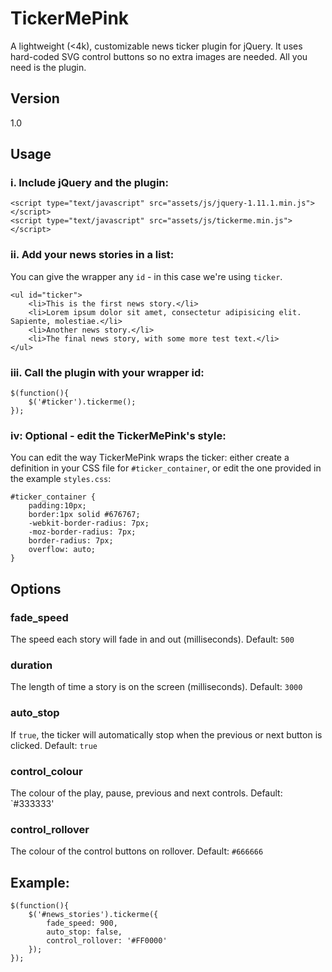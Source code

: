 # TickerMePink

A lightweight (<4k), customizable news ticker plugin for jQuery. It uses hard-coded SVG control buttons so no extra images are needed. All you need is the plugin.

## Version

1.0

## Usage

### i. Include jQuery and the plugin:

```
<script type="text/javascript" src="assets/js/jquery-1.11.1.min.js"></script>
<script type="text/javascript" src="assets/js/tickerme.min.js"></script>
```

### ii. Add your news stories in a list:

You can give the wrapper any `id` - in this case we're using `ticker`.

```
<ul id="ticker">
	<li>This is the first news story.</li>
	<li>Lorem ipsum dolor sit amet, consectetur adipisicing elit. Sapiente, molestiae.</li>
	<li>Another news story.</li>
	<li>The final news story, with some more test text.</li>
</ul>
```

### iii. Call the plugin with your wrapper id:

```
$(function(){
	$('#ticker').tickerme();
});
```

### iv: Optional - edit the TickerMePink's style:

You can edit the way TickerMePink wraps the ticker: either create a definition in your CSS file for `#ticker_container`, or edit the one provided in the example `styles.css`:

```
#ticker_container {
	padding:10px;
	border:1px solid #676767;
	-webkit-border-radius: 7px;
	-moz-border-radius: 7px;
	border-radius: 7px;
	overflow: auto;
}
```

## Options

### fade_speed

The speed each story will fade in and out (milliseconds).
Default: `500`

### duration

The length of time a story is on the screen (milliseconds).
Default: `3000`

### auto_stop

If `true`, the ticker will automatically stop when the previous or next button is clicked.
Default: `true`

### control_colour

The colour of the play, pause, previous and next controls.
Default: `#333333'

### control_rollover 

The colour of the control buttons on rollover.
Default: `#666666`

## Example:

```
$(function(){
	$('#news_stories').tickerme({
		fade_speed: 900,
		auto_stop: false,
		control_rollover: '#FF0000'
	});
});
```

 